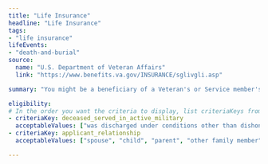 ```yaml
---
title: "Life Insurance"
headline: "Life Insurance"
tags: 
- "life insurance"
lifeEvents: 
- "death-and-burial"
source:
  name: "U.S. Department of Veteran Affairs"
  link: "https://www.benefits.va.gov/INSURANCE/sglivgli.asp"

summary: "You might be a beneficiary of a Veteran's or Service member's life insurance policy that offers financial security."

eligibility:
# In the order you want the criteria to display, list criteriaKeys from the csv here, each followed by a comma-separated list of which values indicate eligibility for that criteria. Wrap individual values in quotes if they have inner commas.
- criteriaKey: deceased_served_in_active_military
  acceptableValues: ["was discharged under conditions other than dishonorable", "died while on active duty", "had retired from the service"]
- criteriaKey: applicant_relationship
  acceptableValues: ["spouse", "child", "parent", "other family member"]

---
```

